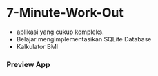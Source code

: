 # 7-Minute-Work-Out

- aplikasi yang cukup kompleks.
- Belajar mengimplementasikan SQLite Database
- Kalkulator BMI


### Preview App
